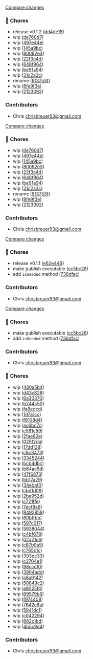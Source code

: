 [Compare changes](https://github.com/stacksjs/ts-mocker/compare/v0.1.1...v0.1.2)

### 🧹 Chores

- release v0.1.2 ([dd4de18](https://github.com/stacksjs/ts-mocker/commit/dd4de18))
- wip ([de760d7](https://github.com/stacksjs/ts-mocker/commit/de760d7))
- wip ([497e44e](https://github.com/stacksjs/ts-mocker/commit/497e44e))
- wip ([145a9bc](https://github.com/stacksjs/ts-mocker/commit/145a9bc))
- wip ([80092e3](https://github.com/stacksjs/ts-mocker/commit/80092e3))
- wip ([22f3a4d](https://github.com/stacksjs/ts-mocker/commit/22f3a4d))
- wip ([648f964](https://github.com/stacksjs/ts-mocker/commit/648f964))
- wip ([be91a94](https://github.com/stacksjs/ts-mocker/commit/be91a94))
- wip ([31c2a3c](https://github.com/stacksjs/ts-mocker/commit/31c2a3c))
- rename ([9f3753f](https://github.com/stacksjs/ts-mocker/commit/9f3753f))
- wip ([8fe9f3e](https://github.com/stacksjs/ts-mocker/commit/8fe9f3e))
- wip ([2123092](https://github.com/stacksjs/ts-mocker/commit/2123092))

### Contributors

- Chris <chrisbreuer93@gmail.com>

[Compare changes](https://github.com/stacksjs/ts-mocker/compare/v0.1.1...HEAD)

### 🧹 Chores

- wip ([de760d7](https://github.com/stacksjs/ts-mocker/commit/de760d7))
- wip ([497e44e](https://github.com/stacksjs/ts-mocker/commit/497e44e))
- wip ([145a9bc](https://github.com/stacksjs/ts-mocker/commit/145a9bc))
- wip ([80092e3](https://github.com/stacksjs/ts-mocker/commit/80092e3))
- wip ([22f3a4d](https://github.com/stacksjs/ts-mocker/commit/22f3a4d))
- wip ([648f964](https://github.com/stacksjs/ts-mocker/commit/648f964))
- wip ([be91a94](https://github.com/stacksjs/ts-mocker/commit/be91a94))
- wip ([31c2a3c](https://github.com/stacksjs/ts-mocker/commit/31c2a3c))
- rename ([9f3753f](https://github.com/stacksjs/ts-mocker/commit/9f3753f))
- wip ([8fe9f3e](https://github.com/stacksjs/ts-mocker/commit/8fe9f3e))
- wip ([2123092](https://github.com/stacksjs/ts-mocker/commit/2123092))

### Contributors

- Chris <chrisbreuer93@gmail.com>

[Compare changes](https://github.com/stacksjs/nanofaker/compare/v0.1.0...v0.1.1)

### 🧹 Chores

- release v0.1.1 ([e62e449](https://github.com/stacksjs/nanofaker/commit/e62e449))
- make publish executable ([cc5bc28](https://github.com/stacksjs/nanofaker/commit/cc5bc28))
- add `isSeeded` method ([736dfac](https://github.com/stacksjs/nanofaker/commit/736dfac))

### Contributors

- Chris <chrisbreuer93@gmail.com>

[Compare changes](https://github.com/stacksjs/nanofaker/compare/v0.1.0...HEAD)

### 🧹 Chores

- make publish executable ([cc5bc28](https://github.com/stacksjs/nanofaker/commit/cc5bc28))
- add `isSeeded` method ([736dfac](https://github.com/stacksjs/nanofaker/commit/736dfac))

### Contributors

- Chris <chrisbreuer93@gmail.com>

### 🧹 Chores

- wip ([480a5b4](https://github.com/stacksjs/nanofaker/commit/480a5b4))
- wip ([d43c828](https://github.com/stacksjs/nanofaker/commit/d43c828))
- wip ([6a30370](https://github.com/stacksjs/nanofaker/commit/6a30370))
- wip ([b244c50](https://github.com/stacksjs/nanofaker/commit/b244c50))
- wip ([fa8edcd](https://github.com/stacksjs/nanofaker/commit/fa8edcd))
- wip ([1d7a1cc](https://github.com/stacksjs/nanofaker/commit/1d7a1cc))
- wip ([f8108d4](https://github.com/stacksjs/nanofaker/commit/f8108d4))
- wip ([ac6bc7c](https://github.com/stacksjs/nanofaker/commit/ac6bc7c))
- wip ([c581c59](https://github.com/stacksjs/nanofaker/commit/c581c59))
- wip ([2fae62e](https://github.com/stacksjs/nanofaker/commit/2fae62e))
- wip ([025f2da](https://github.com/stacksjs/nanofaker/commit/025f2da))
- wip ([17dd138](https://github.com/stacksjs/nanofaker/commit/17dd138))
- wip ([c8c3473](https://github.com/stacksjs/nanofaker/commit/c8c3473))
- wip ([3345244](https://github.com/stacksjs/nanofaker/commit/3345244))
- wip ([bcb4dbc](https://github.com/stacksjs/nanofaker/commit/bcb4dbc))
- wip ([b64ac5d](https://github.com/stacksjs/nanofaker/commit/b64ac5d))
- wip ([47f6873](https://github.com/stacksjs/nanofaker/commit/47f6873))
- wip ([bb17a29](https://github.com/stacksjs/nanofaker/commit/bb17a29))
- wip ([34ebaf0](https://github.com/stacksjs/nanofaker/commit/34ebaf0))
- wip ([cbd1d08](https://github.com/stacksjs/nanofaker/commit/cbd1d08))
- wip ([2ba952d](https://github.com/stacksjs/nanofaker/commit/2ba952d))
- wip ([c721ffe](https://github.com/stacksjs/nanofaker/commit/c721ffe))
- wip ([7ecf8a6](https://github.com/stacksjs/nanofaker/commit/7ecf8a6))
- wip ([8492858](https://github.com/stacksjs/nanofaker/commit/8492858))
- wip ([60bffbb](https://github.com/stacksjs/nanofaker/commit/60bffbb))
- wip ([597c017](https://github.com/stacksjs/nanofaker/commit/597c017))
- wip ([5938044](https://github.com/stacksjs/nanofaker/commit/5938044))
- wip ([c4bf678](https://github.com/stacksjs/nanofaker/commit/c4bf678))
- wip ([02a21ce](https://github.com/stacksjs/nanofaker/commit/02a21ce))
- wip ([c87b9a5](https://github.com/stacksjs/nanofaker/commit/c87b9a5))
- wip ([c765c1c](https://github.com/stacksjs/nanofaker/commit/c765c1c))
- wip ([303dc33](https://github.com/stacksjs/nanofaker/commit/303dc33))
- wip ([c2704e1](https://github.com/stacksjs/nanofaker/commit/c2704e1))
- wip ([98ccc10](https://github.com/stacksjs/nanofaker/commit/98ccc10))
- wip ([3804add](https://github.com/stacksjs/nanofaker/commit/3804add))
- wip ([a8a9142](https://github.com/stacksjs/nanofaker/commit/a8a9142))
- wip ([50849c2](https://github.com/stacksjs/nanofaker/commit/50849c2))
- wip ([a9025f4](https://github.com/stacksjs/nanofaker/commit/a9025f4))
- wip ([69579b5](https://github.com/stacksjs/nanofaker/commit/69579b5))
- wip ([f974409](https://github.com/stacksjs/nanofaker/commit/f974409))
- wip ([7642c8a](https://github.com/stacksjs/nanofaker/commit/7642c8a))
- wip ([5841dc1](https://github.com/stacksjs/nanofaker/commit/5841dc1))
- wip ([c042294](https://github.com/stacksjs/nanofaker/commit/c042294))
- wip ([882c1bd](https://github.com/stacksjs/nanofaker/commit/882c1bd))
- wip ([4b5c9d4](https://github.com/stacksjs/nanofaker/commit/4b5c9d4))

### Contributors

- Chris <chrisbreuer93@gmail.com>
